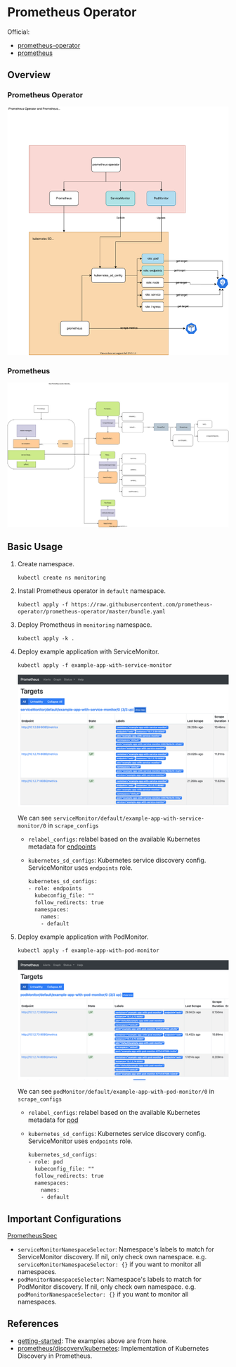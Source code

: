 # Prometheus Operator

Official:
- [prometheus-operator](https://github.com/prometheus-operator/prometheus-operator/)
- [prometheus](https://github.com/prometheus/prometheus)

## Overview

### Prometheus Operator
![](prometheus-operator.drawio.svg)

### Prometheus
![](prometheus.drawio.svg)

## Basic Usage

1. Create namespace.

    ```
    kubectl create ns monitoring
    ```

1. Install Prometheus operator in `default` namespace.

    ```
    kubectl apply -f https://raw.githubusercontent.com/prometheus-operator/prometheus-operator/master/bundle.yaml
    ```

1. Deploy Prometheus in `monitoring` namespace.

    ```
    kubectl apply -k .
    ```

1. Deploy example application with ServiceMonitor.

    ```
    kubectl apply -f example-app-with-service-monitor
    ```

    ![](service-monitor-target.png)

    We can see `serviceMonitor/default/example-app-with-service-monitor/0` in `scrape_configs`

    - `relabel_configs`: relabel based on the available Kubernetes metadata for [endpoints](https://prometheus.io/docs/prometheus/latest/configuration/configuration/#endpoints)
    - `kubernetes_sd_configs`: Kubernetes service discovery config. ServiceMonitor uses `endpoints` role.

        ```
        kubernetes_sd_configs:
        - role: endpoints
          kubeconfig_file: ""
          follow_redirects: true
          namespaces:
            names:
            - default
        ```

1. Deploy example application with PodMonitor.
    ```
    kubectl apply -f example-app-with-pod-monitor
    ```

    ![](pod-monitor-target.png)

    We can see `podMonitor/default/example-app-with-pod-monitor/0` in `scrape_configs`

    - `relabel_configs`: relabel based on the available Kubernetes metadata for [pod](https://prometheus.io/docs/prometheus/latest/configuration/configuration/#pod)
    - `kubernetes_sd_configs`: Kubernetes service discovery config. ServiceMonitor uses `endpoints` role.

        ```
        kubernetes_sd_configs:
        - role: pod
          kubeconfig_file: ""
          follow_redirects: true
          namespaces:
            names:
            - default
        ```

## Important Configurations

[PrometheusSpec](https://github.com/prometheus-operator/prometheus-operator/blob/master/Documentation/api.md#prometheusspec)

- `serviceMonitorNamespaceSelector`: Namespace's labels to match for ServiceMonitor discovery. If nil, only check own namespace. e.g. `serviceMonitorNamespaceSelector: {}` if you want to monitor all namespaces.
- `podMonitorNamespaceSelector`: Namespace's labels to match for PodMonitor discovery. If nil, only check own namespace. e.g. `podMonitorNamespaceSelector: {}` if you want to monitor all namespaces.

## References

- [getting-started](https://github.com/prometheus-operator/prometheus-operator/tree/master/example/user-guides/getting-started): The examples above are from here.
- [prometheus/discovery/kubernetes](https://github.com/prometheus/prometheus/tree/main/discovery/kubernetes): Implementation of Kubernetes Discovery in Prometheus.
